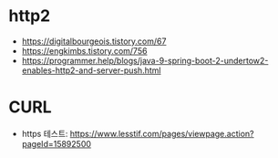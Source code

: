 http2
===
 - https://digitalbourgeois.tistory.com/67
 - https://engkimbs.tistory.com/756
 - https://programmer.help/blogs/java-9-spring-boot-2-undertow2-enables-http2-and-server-push.html
 

CURL
===
 - https 테스트: https://www.lesstif.com/pages/viewpage.action?pageId=15892500
 
 
